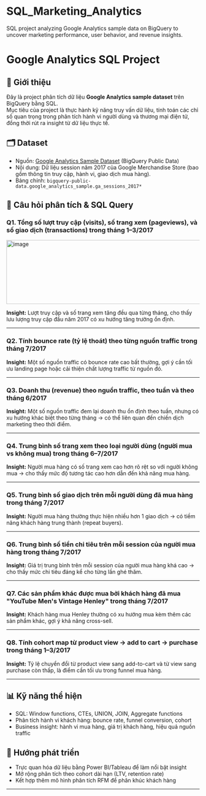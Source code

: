 # SQL_Marketing_Analytics
SQL project analyzing Google Analytics sample data on BigQuery to uncover marketing performance, user behavior, and revenue insights.

# Google Analytics SQL Project

## 📌 Giới thiệu
Đây là project phân tích dữ liệu **Google Analytics sample dataset** trên BigQuery bằng SQL.  
Mục tiêu của project là thực hành kỹ năng truy vấn dữ liệu, tính toán các chỉ số quan trọng trong phân tích hành vi người dùng và thương mại điện tử, đồng thời rút ra insight từ dữ liệu thực tế.  

## 🗂 Dataset
- Nguồn: [Google Analytics Sample Dataset](https://console.cloud.google.com/marketplace/product/google/ga360-data) (BigQuery Public Data)  
- Nội dung: Dữ liệu session năm 2017 của Google Merchandise Store (bao gồm thông tin truy cập, hành vi, giao dịch mua hàng).  
- Bảng chính: `bigquery-public-data.google_analytics_sample.ga_sessions_2017*`

## 🎯 Câu hỏi phân tích & SQL Query

### Q1. Tổng số lượt truy cập (visits), số trang xem (pageviews), và số giao dịch (transactions) trong **tháng 1–3/2017**
<img width="597" height="167" alt="image" src="https://github.com/user-attachments/assets/043ab903-347c-42f9-961f-a93b4813aaf5" />

**Insight:** Lượt truy cập và số trang xem tăng đều qua từng tháng, cho thấy lưu lượng truy cập đầu năm 2017 có xu hướng tăng trưởng ổn định.

---

### Q2. Tính **bounce rate** (tỷ lệ thoát) theo từng nguồn traffic trong **tháng 7/2017**
**Insight:** Một số nguồn traffic có bounce rate cao bất thường, gợi ý cần tối ưu landing page hoặc cải thiện chất lượng traffic từ nguồn đó.

---

### Q3. Doanh thu (revenue) theo nguồn traffic, theo **tuần** và theo **tháng 6/2017**
**Insight:** Một số nguồn traffic đem lại doanh thu ổn định theo tuần, nhưng có xu hướng khác biệt theo từng tháng → có thể liên quan đến chiến dịch marketing theo thời điểm.

---

### Q4. Trung bình số trang xem theo **loại người dùng (người mua vs không mua)** trong tháng 6–7/2017
**Insight:** Người mua hàng có số trang xem cao hơn rõ rệt so với người không mua → cho thấy mức độ tương tác cao hơn dẫn đến khả năng mua hàng.

---

### Q5. Trung bình số giao dịch trên mỗi người dùng đã mua hàng trong **tháng 7/2017**
**Insight:** Người mua hàng thường thực hiện nhiều hơn 1 giao dịch → có tiềm năng khách hàng trung thành (repeat buyers).

---

### Q6. Trung bình số tiền chi tiêu trên mỗi session của người mua hàng trong **tháng 7/2017**
**Insight:** Giá trị trung bình trên mỗi session của người mua hàng khá cao → cho thấy mức chi tiêu đáng kể cho từng lần ghé thăm.

---

### Q7. Các sản phẩm khác được mua bởi khách hàng đã mua **"YouTube Men's Vintage Henley"** trong **tháng 7/2017**
**Insight:** Khách hàng mua Henley thường có xu hướng mua kèm thêm các sản phẩm khác, gợi ý khả năng cross-sell.

---

### Q8. Tính **cohort map** từ product view → add to cart → purchase trong tháng 1–3/2017
**Insight:** Tỷ lệ chuyển đổi từ product view sang add-to-cart và từ view sang purchase còn thấp, là điểm cần tối ưu trong funnel mua hàng.

---

## 📊 Kỹ năng thể hiện
- SQL: Window functions, CTEs, UNION, JOIN, Aggregate functions  
- Phân tích hành vi khách hàng: bounce rate, funnel conversion, cohort  
- Business insight: hành vi mua hàng, giá trị khách hàng, hiệu quả nguồn traffic  

## 🚀 Hướng phát triển
- Trực quan hóa dữ liệu bằng Power BI/Tableau để làm nổi bật insight  
- Mở rộng phân tích theo cohort dài hạn (LTV, retention rate)  
- Kết hợp thêm mô hình phân tích RFM để phân khúc khách hàng

---
